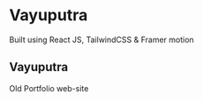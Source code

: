 # Vayuputra

Built using React JS, TailwindCSS & Framer motion


## Vayuputra

Old Portfolio web-site